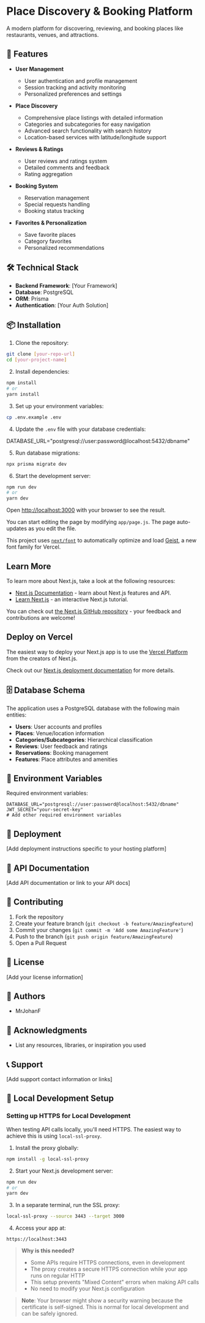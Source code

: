 # Place Discovery & Booking Platform

A modern platform for discovering, reviewing, and booking places like restaurants, venues, and attractions.

## 🌟 Features

- **User Management**
  - User authentication and profile management
  - Session tracking and activity monitoring
  - Personalized preferences and settings

- **Place Discovery**
  - Comprehensive place listings with detailed information
  - Categories and subcategories for easy navigation
  - Advanced search functionality with search history
  - Location-based services with latitude/longitude support

- **Reviews & Ratings**
  - User reviews and ratings system
  - Detailed comments and feedback
  - Rating aggregation

- **Booking System**
  - Reservation management
  - Special requests handling
  - Booking status tracking

- **Favorites & Personalization**
  - Save favorite places
  - Category favorites
  - Personalized recommendations

## 🛠️ Technical Stack

- **Backend Framework**: [Your Framework]
- **Database**: PostgreSQL
- **ORM**: Prisma
- **Authentication**: [Your Auth Solution]

## 📦 Installation

1. Clone the repository:
```bash
git clone [your-repo-url]
cd [your-project-name]
```

2. Install dependencies:
```bash
npm install
# or
yarn install
```

3. Set up your environment variables:
```bash
cp .env.example .env
```

4. Update the `.env` file with your database credentials:

DATABASE_URL="postgresql://user:password@localhost:5432/dbname"

5. Run database migrations:
```bash
npx prisma migrate dev
```

6. Start the development server:
```bash
npm run dev
# or
yarn dev
```

Open [http://localhost:3000](http://localhost:3000) with your browser to see the result.

You can start editing the page by modifying `app/page.js`. The page auto-updates as you edit the file.

This project uses [`next/font`](https://nextjs.org/docs/app/building-your-application/optimizing/fonts) to automatically optimize and load [Geist](https://vercel.com/font), a new font family for Vercel.

## Learn More

To learn more about Next.js, take a look at the following resources:

- [Next.js Documentation](https://nextjs.org/docs) - learn about Next.js features and API.
- [Learn Next.js](https://nextjs.org/learn) - an interactive Next.js tutorial.

You can check out [the Next.js GitHub repository](https://github.com/vercel/next.js) - your feedback and contributions are welcome!

## Deploy on Vercel

The easiest way to deploy your Next.js app is to use the [Vercel Platform](https://vercel.com/new?utm_medium=default-template&filter=next.js&utm_source=create-next-app&utm_campaign=create-next-app-readme) from the creators of Next.js.

Check out our [Next.js deployment documentation](https://nextjs.org/docs/app/building-your-application/deploying) for more details.

## 🗄️ Database Schema

The application uses a PostgreSQL database with the following main entities:

- **Users**: User accounts and profiles
- **Places**: Venue/location information
- **Categories/Subcategories**: Hierarchical classification
- **Reviews**: User feedback and ratings
- **Reservations**: Booking management
- **Features**: Place attributes and amenities

## 🔐 Environment Variables

Required environment variables:

```env
DATABASE_URL="postgresql://user:password@localhost:5432/dbname"
JWT_SECRET="your-secret-key"
# Add other required environment variables
```

## 🚀 Deployment

[Add deployment instructions specific to your hosting platform]

## 📝 API Documentation

[Add API documentation or link to your API docs]

## 🤝 Contributing

1. Fork the repository
2. Create your feature branch (`git checkout -b feature/AmazingFeature`)
3. Commit your changes (`git commit -m 'Add some AmazingFeature'`)
4. Push to the branch (`git push origin feature/AmazingFeature`)
5. Open a Pull Request

## 📄 License

[Add your license information]

## 👥 Authors

- MrJohanF

## 🙏 Acknowledgments

- List any resources, libraries, or inspiration you used

## 📞 Support

[Add support contact information or links]

## 🔧 Local Development Setup

### Setting up HTTPS for Local Development

When testing API calls locally, you'll need HTTPS. The easiest way to achieve this is using `local-ssl-proxy`.

1. Install the proxy globally:
```bash
npm install -g local-ssl-proxy
```

2. Start your Next.js development server:
```bash
npm run dev
# or
yarn dev
```

3. In a separate terminal, run the SSL proxy:
```bash
local-ssl-proxy --source 3443 --target 3000
```

4. Access your app at:
```
https://localhost:3443
```

> **Why is this needed?**
> - Some APIs require HTTPS connections, even in development
> - The proxy creates a secure HTTPS connection while your app runs on regular HTTP
> - This setup prevents "Mixed Content" errors when making API calls
> - No need to modify your Next.js configuration

> **Note**: Your browser might show a security warning because the certificate is self-signed. This is normal for local development and can be safely ignored.


